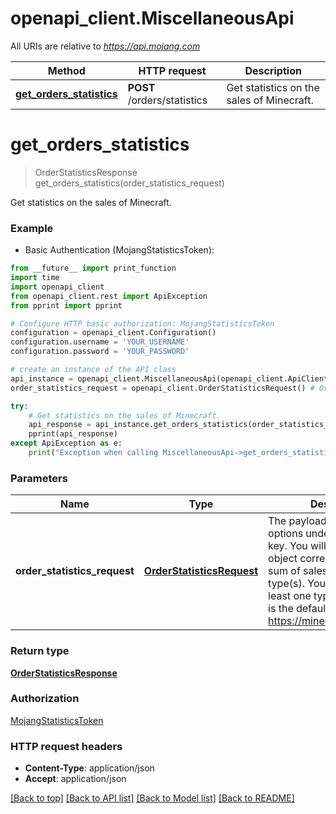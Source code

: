 # openapi_client.MiscellaneousApi

All URIs are relative to *https://api.mojang.com*

Method | HTTP request | Description
------------- | ------------- | -------------
[**get_orders_statistics**](MiscellaneousApi.md#get_orders_statistics) | **POST** /orders/statistics | Get statistics on the sales of Minecraft.


# **get_orders_statistics**
> OrderStatisticsResponse get_orders_statistics(order_statistics_request)

Get statistics on the sales of Minecraft.

### Example

* Basic Authentication (MojangStatisticsToken): 
```python
from __future__ import print_function
import time
import openapi_client
from openapi_client.rest import ApiException
from pprint import pprint

# Configure HTTP basic authorization: MojangStatisticsToken
configuration = openapi_client.Configuration()
configuration.username = 'YOUR_USERNAME'
configuration.password = 'YOUR_PASSWORD'

# create an instance of the API class
api_instance = openapi_client.MiscellaneousApi(openapi_client.ApiClient(configuration))
order_statistics_request = openapi_client.OrderStatisticsRequest() # OrderStatisticsRequest | The payload is a json list of options under the metricKeys key. You will receive a single object corresponding to the sum of sales of the requested type(s). You must request at least one type of sale. Below is the default list used by https://minecraft.net/en/stats/

try:
    # Get statistics on the sales of Minecraft.
    api_response = api_instance.get_orders_statistics(order_statistics_request)
    pprint(api_response)
except ApiException as e:
    print("Exception when calling MiscellaneousApi->get_orders_statistics: %s\n" % e)
```

### Parameters

Name | Type | Description  | Notes
------------- | ------------- | ------------- | -------------
 **order_statistics_request** | [**OrderStatisticsRequest**](OrderStatisticsRequest.md)| The payload is a json list of options under the metricKeys key. You will receive a single object corresponding to the sum of sales of the requested type(s). You must request at least one type of sale. Below is the default list used by https://minecraft.net/en/stats/ | 

### Return type

[**OrderStatisticsResponse**](OrderStatisticsResponse.md)

### Authorization

[MojangStatisticsToken](../README.md#MojangStatisticsToken)

### HTTP request headers

 - **Content-Type**: application/json
 - **Accept**: application/json

[[Back to top]](#) [[Back to API list]](../README.md#documentation-for-api-endpoints) [[Back to Model list]](../README.md#documentation-for-models) [[Back to README]](../README.md)

